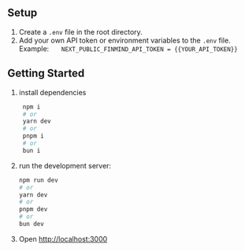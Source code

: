 ## Setup

1. Create a `.env` file in the root directory.
2. Add your own API token or environment variables to the `.env` file.  
   Example:
   `   NEXT_PUBLIC_FINMIND_API_TOKEN = {{YOUR_API_TOKEN}}`

## Getting Started

1. install dependencies
   ```bash
    npm i
    # or
    yarn dev
    # or
    pnpm i
    # or
    bun i
   ```
2. run the development server:

   ```bash
   npm run dev
   # or
   yarn dev
   # or
   pnpm dev
   # or
   bun dev
   ```

3. Open [http://localhost:3000](http://localhost:3000)
